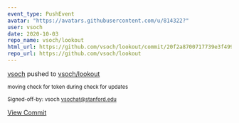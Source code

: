 ```yaml
---
event_type: PushEvent
avatar: "https://avatars.githubusercontent.com/u/814322?"
user: vsoch
date: 2020-10-03
repo_name: vsoch/lookout
html_url: https://github.com/vsoch/lookout/commit/20f2a8700717739e3f4994f79ec745816c5b0db8
repo_url: https://github.com/vsoch/lookout
---
```


<a href='https://github.com/vsoch' target='_blank'>vsoch</a> pushed to <a href='https://github.com/vsoch/lookout' target='_blank'>vsoch/lookout</a>

<small>moving check for token during check for updates

Signed-off-by: vsoch <vsochat@stanford.edu></small>

<a href='https://github.com/vsoch/lookout/commit/20f2a8700717739e3f4994f79ec745816c5b0db8' target='_blank'>View Commit</a>